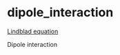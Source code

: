 # dipole_interaction
[Lindblad equation](https://fangrh.github.io/dipole_interaction/Lindblad.html)

Dipole interaction